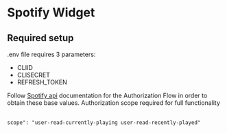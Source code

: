 # Spotify Widget

## Required setup
<p>.env file requires 3 parameters:</p>
<ul>
  <li>CLIID</li>
  <li>CLISECRET</li>
  <li>REFRESH_TOKEN</li>
</ul>
Follow <a href="https://developer.spotify.com/documentation/web-api/concepts/authorization" target="_blank">Spotify api</a> documentation for the Authorization Flow in order to obtain these base values. 
Authorization scope required for full functionality<br><br>

 
```
scope": "user-read-currently-playing user-read-recently-played"
```
